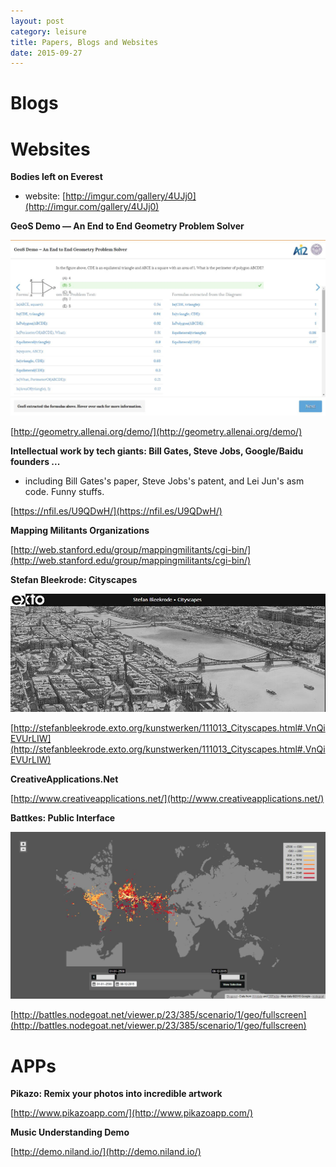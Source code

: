 ```yaml
---
layout: post
category: leisure
title: Papers, Blogs and Websites
date: 2015-09-27
---
```


# Blogs

# Websites

**Bodies left on Everest**

- website: [http://imgur.com/gallery/4UJj0](http://imgur.com/gallery/4UJj0)

**GeoS Demo — An End to End Geometry Problem Solver**

![](/assets/leisure/blogs-and-websites/GeoS_Demo.jpg)

[http://geometry.allenai.org/demo/](http://geometry.allenai.org/demo/)

**Intellectual work by tech giants: Bill Gates, Steve Jobs, Google/Baidu founders ...**

- including Bill Gates's paper, Steve Jobs's patent, and Lei Jun's asm code. Funny stuffs.

[https://nfil.es/U9QDwH/](https://nfil.es/U9QDwH/)

**Mapping Militants Organizations**

[http://web.stanford.edu/group/mappingmilitants/cgi-bin/](http://web.stanford.edu/group/mappingmilitants/cgi-bin/)

**Stefan Bleekrode: Cityscapes**

![](/assets/leisure/blogs-and-websites/Stefan_Bleekrode_Cityscapes.jpg)

[http://stefanbleekrode.exto.org/kunstwerken/111013_Cityscapes.html#.VnQiEVUrLIW](http://stefanbleekrode.exto.org/kunstwerken/111013_Cityscapes.html#.VnQiEVUrLIW)

**CreativeApplications.Net**

[http://www.creativeapplications.net/](http://www.creativeapplications.net/)

**Battkes: Public Interface**

![](/assets/leisure/blogs-and-websites/battles_nodegoat.jpg)

[http://battles.nodegoat.net/viewer.p/23/385/scenario/1/geo/fullscreen](http://battles.nodegoat.net/viewer.p/23/385/scenario/1/geo/fullscreen)

# APPs

**Pikazo: Remix your photos into incredible artwork**

[http://www.pikazoapp.com/](http://www.pikazoapp.com/)

**Music Understanding Demo**

[http://demo.niland.io/](http://demo.niland.io/)